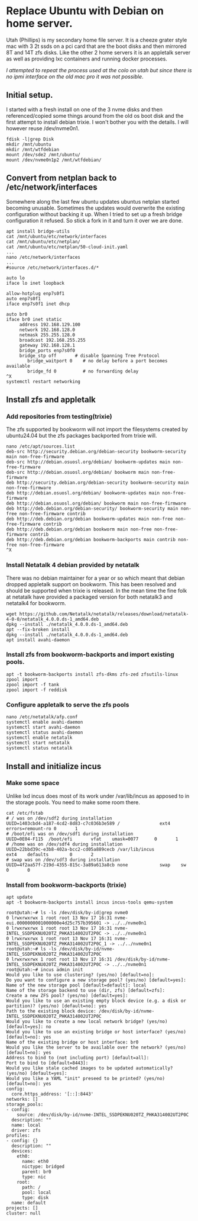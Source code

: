 # Replace Ubuntu with Debian on home server.

Utah (Phillips) is my secondary home file server. It is a cheeze grater style mac with 3 2t ssds on a pci card that are the boot disks and then mirrored 8T and 14T zfs disks. Like the other 2 home servers it is an appletalk server as well as providing lxc containers and running docker processes. 

*I attempted to repeat the process used at the colo on utah but since there is no ipmi interface on the old mac pro it was not possible*.

## Initial setup.
I started with a fresh install on one of the 3 nvme disks and then referenced/copied some things around from the old os boot disk and the first attempt to install debian trixie. I won't bother you with the details. I will however reuse /dev/nvme0n1.

```
fdisk -l|grep Disk
mkdir /mnt/ubuntu
mkdir /mnt/wtfdebian
mount /dev/sde2 /mnt/ubuntu/
mount /dev/nvme0n1p2 /mnt/wtfdebian/
```

## Convert from netplan back to /etc/network/interfaces

Somewhere along the last few ubuntu updates ubuntus netplan started becoming unusable. Sometimes the updates would overwrite the existing configuration without backing it up. When I tried to set up a fresh bridge configuration it refused. So stick a fork in it and turn it over we are done.

```
apt install bridge-utils
cat /mnt/ubuntu/etc/network/interfaces
cat /mnt/ubuntu/etc/netplan/
cat /mnt/ubuntu/etc/netplan/50-cloud-init.yaml
...
nano /etc/network/interfaces
...
#source /etc/network/interfaces.d/*

auto lo
iface lo inet loopback

allow-hotplug enp7s0f1
auto enp7s0f1
iface enp7s0f1 inet dhcp

auto br0
iface br0 inet static
     address 192.168.129.100
     network 192.168.128.0
     netmask 255.255.128.0
     broadcast 192.168.255.255
     gateway 192.168.128.1
     bridge_ports enp7s0f0
     bridge_stp off       # disable Spanning Tree Protocol
        bridge_waitport 0    # no delay before a port becomes available
        bridge_fd 0          # no forwarding delay
^X
systemctl restart networking
```

## Install zfs and appletalk 

### Add repositories from testing(trixie) 

The zfs supported by bookworm will not import the filesystems created by ubuntu24.04 but the zfs packages backported from trixie will.

```
nano /etc/apt/sources.list
deb-src http://security.debian.org/debian-security bookworm-security main non-free-firmware
deb-src http://debian.osuosl.org/debian/ bookworm-updates main non-free-firmware
deb-src http://debian.osuosl.org/debian/ bookworm main non-free-firmware
deb http://security.debian.org/debian-security bookworm-security main non-free-firmware
deb http://debian.osuosl.org/debian/ bookworm-updates main non-free-firmware
deb http://debian.osuosl.org/debian/ bookworm main non-free-firmware
deb http://deb.debian.org/debian-security/ bookworm-security main non-free non-free-firmware contrib
deb http://deb.debian.org/debian bookworm-updates main non-free non-free-firmware contrib
deb http://deb.debian.org/debian bookworm main non-free non-free-firmware contrib
deb http://deb.debian.org/debian bookworm-backports main contrib non-free non-free-firmware
^X
```
### Install Netatalk 4 debian provided by netatalk

There was no debian maintainer for a year or so which meant that debian dropped appletalk support on bookworm. This has been resolved and should be supported when trixie is released. In the mean time the fine folk at netatalk have provided a packaged version for both netatalk3 and netatalk4 for bookworm.

```
wget https://github.com/Netatalk/netatalk/releases/download/netatalk-4-0-0/netatalk_4.0.0.ds-1_amd64.deb
dpkg --install ./netatalk_4.0.0.ds-1_amd64.deb
apt --fix-broken install
dpkg --install ./netatalk_4.0.0.ds-1_amd64.deb
apt install avahi-daemon
```
### Install zfs from bookworm-backports and import existing pools.

```
apt -t bookworm-backports install zfs-dkms zfs-zed zfsutils-linux
zpool import
zpool import -f tank
zpool import -f reddisk
```

### Configure appletalk to serve the zfs pools

```
nano /etc/netatalk/afp.conf
systemctl enable avahi-daemon
systemctl start avahi-daemon
systemctl status avahi-daemon
systemctl enable netatalk
systemctl start netatalk
systemctl status netatalk
```

## Install and initialize incus

### Make some space 

Unlike lxd incus does most of its work under /var/lib/incus as apposed to in the storage pools. You need to make some room there. 

```
cat /etc/fstab
# / was on /dev/sdf2 during installation
UUID=1403cbd4-a187-4cd2-8d83-c7c036b3e589 /               ext4    errors=remount-ro 0       1
# /boot/efi was on /dev/sdf1 during installation
UUID=0E04-F115  /boot/efi       vfat    umask=0077      0       1
# /home was on /dev/sdf4 during installation
UUID=22bbd39c-e3b8-402a-bcc2-cd05a889cecb /var/lib/incus           ext4    defaults        0       2
# swap was on /dev/sdf3 during installation
UUID=4f2aa57f-219d-4355-815c-3a89a613a8cb none            swap    sw              0       0
```

### Install from bookworm-backports (trixie)

```
apt update
apt -t bookworm-backports install incus incus-tools qemu-system

root@utah:~# ls -ls /dev/disk/by-id|grep nvme0
0 lrwxrwxrwx 1 root root 13 Nov 17 16:31 nvme-eui.0000000001000000e4d25c757b395601 -> ../../nvme0n1
0 lrwxrwxrwx 1 root root 13 Nov 17 16:31 nvme-INTEL_SSDPEKNU020TZ_PHKA314002UT2P0C -> ../../nvme0n1
0 lrwxrwxrwx 1 root root 13 Nov 17 16:31 nvme-INTEL_SSDPEKNU020TZ_PHKA314002UT2P0C_1 -> ../../nvme0n1
root@utah:~# ls -ls /dev/disk/by-id/nvme-INTEL_SSDPEKNU020TZ_PHKA314002UT2P0C
0 lrwxrwxrwx 1 root root 13 Nov 17 16:31 /dev/disk/by-id/nvme-INTEL_SSDPEKNU020TZ_PHKA314002UT2P0C -> ../../nvme0n1
root@utah:~# incus admin init
Would you like to use clustering? (yes/no) [default=no]:
Do you want to configure a new storage pool? (yes/no) [default=yes]:
Name of the new storage pool [default=default]: local
Name of the storage backend to use (dir, zfs) [default=zfs]:
Create a new ZFS pool? (yes/no) [default=yes]:
Would you like to use an existing empty block device (e.g. a disk or partition)? (yes/no) [default=no]: yes
Path to the existing block device: /dev/disk/by-id/nvme-INTEL_SSDPEKNU020TZ_PHKA314002UT2P0C
Would you like to create a new local network bridge? (yes/no) [default=yes]: no
Would you like to use an existing bridge or host interface? (yes/no) [default=no]: yes
Name of the existing bridge or host interface: br0
Would you like the server to be available over the network? (yes/no) [default=no]: yes
Address to bind to (not including port) [default=all]:
Port to bind to [default=8443]:
Would you like stale cached images to be updated automatically? (yes/no) [default=yes]:
Would you like a YAML "init" preseed to be printed? (yes/no) [default=no]: yes
config:
  core.https_address: '[::]:8443'
networks: []
storage_pools:
- config:
    source: /dev/disk/by-id/nvme-INTEL_SSDPEKNU020TZ_PHKA314002UT2P0C
  description: ""
  name: local
  driver: zfs
profiles:
- config: {}
  description: ""
  devices:
    eth0:
      name: eth0
      nictype: bridged
      parent: br0
      type: nic
    root:
      path: /
      pool: local
      type: disk
  name: default
projects: []
cluster: null

```